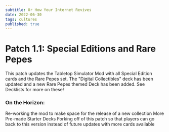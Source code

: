 ```yaml
---
subtitle: Or How Your Internet Revives
date: 2022-06-30
tags: cultures
published: true
---
```


# Patch 1.1: Special Editions and Rare Pepes

This patch updates the Tabletop Simulator Mod with all Special Edition cards and the Rare Pepes set. The "Digital Collectibles" deck has been updated and a new Rare Pepes themed Deck has been added. See Decklists for more on these!

### On the Horizon: 

Re-working the mod to make space for the release of a new collection
More Pre-made Starter Decks
Forking off of this patch so that players can go back to this version instead of future updates with more cards available